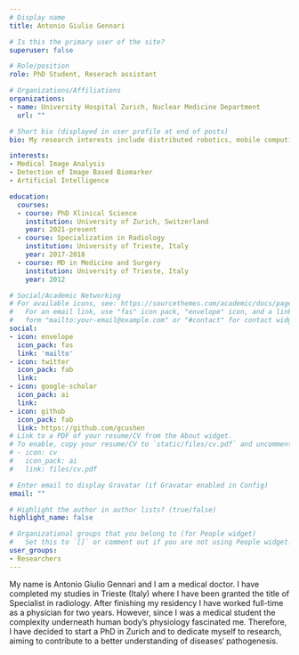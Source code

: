 ```yaml
---
# Display name
title: Antonio Giulio Gennari

# Is this the primary user of the site?
superuser: false

# Role/position
role: PhD Student, Reserach assistant

# Organizations/Affiliations
organizations:
- name: University Hospital Zurich, Nuclear Medicine Department
  url: ""

# Short bio (displayed in user profile at end of posts)
bio: My research interests include distributed robotics, mobile computing and programmable matter.

interests:
- Medical Image Analysis
- Detection of Image Based Biomarker 
- Artificial Intelligence

education:
  courses:
  - course: PhD Xlinical Science
    institution: University of Zurich, Switzerland
    year: 2021-present
  - course: Specialization in Radiology
    institution: University of Trieste, Italy
    year: 2017-2018
  - course: MD in Medicine and Surgery
    institution: University of Trieste, Italy
    year: 2012

# Social/Academic Networking
# For available icons, see: https://sourcethemes.com/academic/docs/page-builder/#icons
#   For an email link, use "fas" icon pack, "envelope" icon, and a link in the
#   form "mailto:your-email@example.com" or "#contact" for contact widget.
social:
- icon: envelope
  icon_pack: fas
  link: 'mailto'
- icon: twitter
  icon_pack: fab
  link: 
- icon: google-scholar
  icon_pack: ai
  link: 
- icon: github
  icon_pack: fab
  link: https://github.com/gcushen
# Link to a PDF of your resume/CV from the About widget.
# To enable, copy your resume/CV to `static/files/cv.pdf` and uncomment the lines below.
# - icon: cv
#   icon_pack: ai
#   link: files/cv.pdf

# Enter email to display Gravatar (if Gravatar enabled in Config)
email: ""

# Highlight the author in author lists? (true/false)
highlight_name: false

# Organizational groups that you belong to (for People widget)
#   Set this to `[]` or comment out if you are not using People widget.
user_groups:
- Researchers
---
```

My name is Antonio Giulio Gennari and I am a medical doctor. I have completed my studies in Trieste (Italy) where I have been granted the title of Specialist in radiology. After finishing my residency I have worked full-time as a physician for two years. However, since I was a medical student the complexity underneath human body’s physiology fascinated me. Therefore, I have decided to start a PhD in Zurich and to dedicate myself to research, aiming to contribute to a better understanding of diseases‘ pathogenesis.

